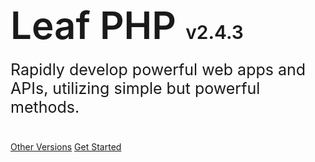 <h1 style="font-size: 60px; font-weight: 600;">
  Leaf PHP  <span style="font-size: 30px;">v2.4.3</span>
</h1>
<p style="font-size: 25px; margin-top: -20px; margin-bottom: 40px;">
  Rapidly develop powerful web apps and APIs, utilizing simple but powerful methods.
</p>

[Other Versions](versions)
[Get Started](leaf/v/2.4.3/intro/)
